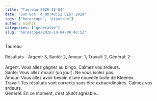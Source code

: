```yaml
---
title: "Taureau 2020-10-04"
date: "Sun Oct  4 00:48:52 CEST 2020"
tags: ["horoscope", "pipotron"]
author: m1ch3l
categories: ["generated"]
slug: "horoscope/2020-10-04-00:48:52"
---
```


Taureau<br>
<br>
Résultats - Argent: 3, Santé: 2, Amour: 1, Travail: 2, Général: 2<br>
<br>
Argent:  Vous allez gagner au bingo. Calmez vos ardeurs.<br>
Santé:   Vous allez mourir (un jour). Ne vous isolez pas.<br>
Amour:   Vous allez avoir besoin d’une nouvelle boite de Kleenex. <br>
Travail: Tes résultats sont corrects sans être extraordinaires. Calmez vos ardeurs.<br>
Général: En ce moment, c’est plutôt agréable...<br>
